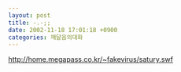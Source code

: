 ```yaml
---
layout: post
title: -.-;;
date: 2002-11-18 17:01:18 +0900
categories: 깨달음의대화
---
```

http://home.megapass.co.kr/~fakevirus/satury.swf